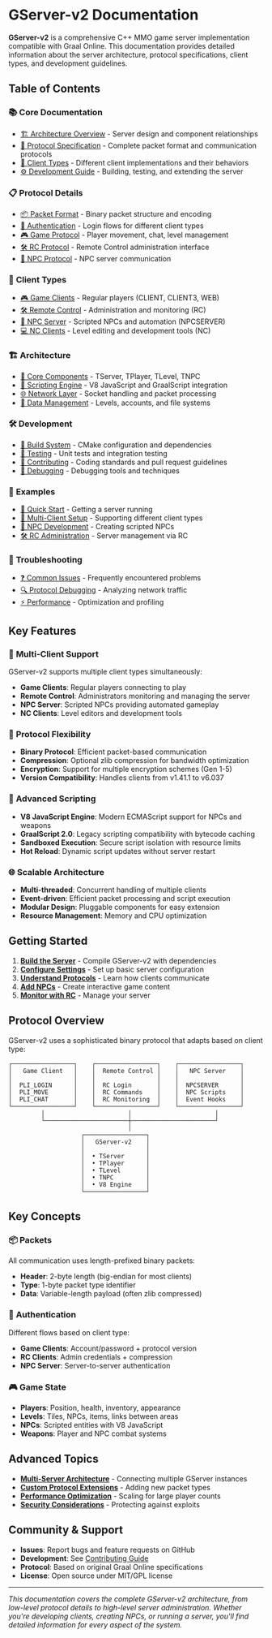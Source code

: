 # GServer-v2 Documentation

**GServer-v2** is a comprehensive C++ MMO game server implementation compatible with Graal Online. This documentation provides detailed information about the server architecture, protocol specifications, client types, and development guidelines.

## Table of Contents

### 📚 **Core Documentation**
- [🏗️ Architecture Overview](architecture/README.md) - Server design and component relationships
- [🔌 Protocol Specification](protocol/README.md) - Complete packet format and communication protocols
- [👥 Client Types](client-types/README.md) - Different client implementations and their behaviors
- [⚙️ Development Guide](development/README.md) - Building, testing, and extending the server

### 📋 **Protocol Details**
- [📦 Packet Format](protocol/packet-format.md) - Binary packet structure and encoding
- [🔐 Authentication](claude/protocol/authentication.md) - Login flows for different client types
- [🎮 Game Protocol](claude/protocol/game-protocol.md) - Player movement, chat, level management
- [🛠️ RC Protocol](protocol/rc-protocol.md) - Remote Control administration interface
- [🤖 NPC Protocol](claude/protocol/npc-protocol.md) - NPC server communication

### 👤 **Client Types**
- [🎮 Game Clients](claude/client-types/game-clients.md) - Regular players (CLIENT, CLIENT3, WEB)
- [🛠️ Remote Control](claude/client-types/remote-control.md) - Administration and monitoring (RC)
- [🤖 NPC Server](claude/client-types/npc-server.md) - Scripted NPCs and automation (NPCSERVER)
- [💻 NC Clients](claude/client-types/nc-clients.md) - Level editing and development tools (NC)

### 🏗️ **Architecture**
- [🧠 Core Components](claude/architecture/core-components.md) - TServer, TPlayer, TLevel, TNPC
- [📜 Scripting Engine](claude/architecture/scripting.md) - V8 JavaScript and GraalScript integration
- [🌐 Network Layer](claude/architecture/networking.md) - Socket handling and packet processing
- [💾 Data Management](claude/architecture/data-management.md) - Levels, accounts, and file systems

### 🛠️ **Development**
- [🔧 Build System](development/building.md) - CMake configuration and dependencies
- [🧪 Testing](development/testing.md) - Unit tests and integration testing
- [📝 Contributing](development/contributing.md) - Coding standards and pull request guidelines
- [🐛 Debugging](development/debugging.md) - Debugging tools and techniques

### 📖 **Examples**
- [🚀 Quick Start](examples/quick-start.md) - Getting a server running
- [👥 Multi-Client Setup](claude/examples/multi-client.md) - Supporting different client types
- [🤖 NPC Development](claude/examples/npc-development.md) - Creating scripted NPCs
- [🛠️ RC Administration](claude/examples/rc-administration.md) - Server management via RC

### 🔧 **Troubleshooting**
- [❓ Common Issues](troubleshooting/common-issues.md) - Frequently encountered problems
- [🔍 Protocol Debugging](claude/troubleshooting/protocol-debugging.md) - Analyzing network traffic
- [⚡ Performance](claude/troubleshooting/performance.md) - Optimization and profiling

## Key Features

### 🎯 **Multi-Client Support**
GServer-v2 supports multiple client types simultaneously:
- **Game Clients**: Regular players connecting to play
- **Remote Control**: Administrators monitoring and managing the server
- **NPC Server**: Scripted NPCs providing automated gameplay
- **NC Clients**: Level editors and development tools

### 🔌 **Protocol Flexibility**
- **Binary Protocol**: Efficient packet-based communication
- **Compression**: Optional zlib compression for bandwidth optimization
- **Encryption**: Support for multiple encryption schemes (Gen 1-5)
- **Version Compatibility**: Handles clients from v1.41.1 to v6.037

### 🤖 **Advanced Scripting**
- **V8 JavaScript Engine**: Modern ECMAScript support for NPCs and weapons
- **GraalScript 2.0**: Legacy scripting compatibility with bytecode caching
- **Sandboxed Execution**: Secure script isolation with resource limits
- **Hot Reload**: Dynamic script updates without server restart

### 🌐 **Scalable Architecture**
- **Multi-threaded**: Concurrent handling of multiple clients
- **Event-driven**: Efficient packet processing and script execution
- **Modular Design**: Pluggable components for easy extension
- **Resource Management**: Memory and CPU optimization

## Getting Started

1. **[Build the Server](development/building.md)** - Compile GServer-v2 with dependencies
2. **[Configure Settings](examples/quick-start.md)** - Set up basic server configuration
3. **[Understand Protocols](protocol/README.md)** - Learn how clients communicate
4. **[Add NPCs](claude/examples/npc-development.md)** - Create interactive game content
5. **[Monitor with RC](claude/examples/rc-administration.md)** - Manage your server

## Protocol Overview

GServer-v2 uses a sophisticated binary protocol that adapts based on client type:

```
┌─────────────────┐    ┌─────────────────┐    ┌─────────────────┐
│   Game Client   │    │  Remote Control │    │   NPC Server    │
│                 │    │                 │    │                 │
│  PLI_LOGIN      │    │  RC Login       │    │  NPCSERVER      │
│  PLI_MOVE       │    │  RC Commands    │    │  NPC Scripts    │
│  PLI_CHAT       │    │  RC Monitoring  │    │  Event Hooks    │
└─────────────────┘    └─────────────────┘    └─────────────────┘
         │                       │                       │
         └───────────────────────┼───────────────────────┘
                                 │
                    ┌─────────────────┐
                    │   GServer-v2    │
                    │                 │
                    │  • TServer      │
                    │  • TPlayer      │
                    │  • TLevel       │
                    │  • TNPC         │
                    │  • V8 Engine    │
                    └─────────────────┘
```

## Key Concepts

### 📦 **Packets**
All communication uses length-prefixed binary packets:
- **Header**: 2-byte length (big-endian for most clients)
- **Type**: 1-byte packet type identifier  
- **Data**: Variable-length payload (often zlib compressed)

### 🔐 **Authentication**
Different flows based on client type:
- **Game Clients**: Account/password + protocol version
- **RC Clients**: Admin credentials + compression
- **NPC Server**: Server-to-server authentication

### 🎮 **Game State**
- **Players**: Position, health, inventory, appearance
- **Levels**: Tiles, NPCs, items, links between areas
- **NPCs**: Scripted entities with V8 JavaScript
- **Weapons**: Player and NPC combat systems

## Advanced Topics

- **[Multi-Server Architecture](claude/architecture/multi-server.md)** - Connecting multiple GServer instances
- **[Custom Protocol Extensions](claude/protocol/extensions.md)** - Adding new packet types
- **[Performance Optimization](claude/troubleshooting/performance.md)** - Scaling for large player counts
- **[Security Considerations](development/security.md)** - Protecting against exploits

## Community & Support

- **Issues**: Report bugs and feature requests on GitHub
- **Development**: See [Contributing Guide](development/contributing.md)
- **Protocol**: Based on original Graal Online specifications
- **License**: Open source under MIT/GPL license

---

*This documentation covers the complete GServer-v2 architecture, from low-level protocol details to high-level server administration. Whether you're developing clients, creating NPCs, or running a server, you'll find detailed information for every aspect of the system.*